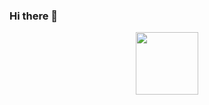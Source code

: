 ### Hi there 👋

<div id="header" align="center">
  <img src="https://giphy.com/embed/ve43TyDQ3B4me7d22z/giphy.gif" width="100"/>
</div>
